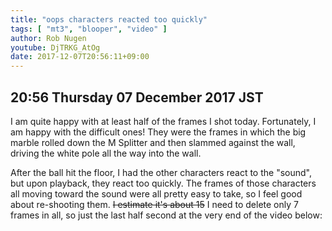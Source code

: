 ```yaml
---
title: "oops characters reacted too quickly"
tags: [ "mt3", "blooper", "video" ]
author: Rob Nugen
youtube: DjTRKG_AtOg
date: 2017-12-07T20:56:11+09:00
---
```


## 20:56 Thursday 07 December 2017 JST

I am quite happy with at least half of the frames I shot today.
Fortunately, I am happy with the difficult ones!  They were the frames
in which the big marble rolled down the M Splitter and then slammed
against the wall, driving the white pole all the way into the wall.

After the ball hit the floor, I had the other characters react to the
"sound", but upon playback, they react too quickly.  The frames of
those characters all moving toward the sound were all pretty easy to
take, so I feel good about re-shooting them.  <del>I estimate it's
about 15</del> I need to delete only 7 frames in all, so just the last
half second at the very end of the video below:
